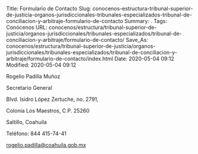Title: Formulario de Contacto
Slug: conocenos-estructura-tribunal-superior-de-justicia-organos-jurisdiccionales-tribunales-especializados-tribunal-de-conciliacion-y-arbitraje-formulario-de-contacto
Summary: .
Tags: Conócenos
URL: conocenos/estructura/tribunal-superior-de-justicia/organos-jurisdiccionales/tribunales-especializados/tribunal-de-conciliacion-y-arbitraje/formulario-de-contacto/
Save_As: conocenos/estructura/tribunal-superior-de-justicia/organos-jurisdiccionales/tribunales-especializados/tribunal-de-conciliacion-y-arbitraje/formulario-de-contacto/index.html
Date: 2020-05-04 09:12
Modified: 2020-05-04 09:12





Rogelio Padilla Muñoz

Secretario General 

Blvd. Isidro López Zertuche,  no. 2791, 

Colonia Los Maestros, C.P. 25260

Saltillo, Coahuila

Teléfono: 844 415-74-41

rogelio.padilla@coahuila.gob.mx





